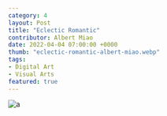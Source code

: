 ```yaml
---
category: 4
layout: Post
title: "Eclectic Romantic"
contributor: Albert Miao
date: 2022-04-04 07:00:00 +0000
thumb: "eclectic-romantic-albert-miao.webp"
tags: 
- Digital Art
- Visual Arts
featured: true
---
```

<img src="{{ site.baseurl }}/uploads/eclectic-romantic-albert-miao.png" 
    alt="a">